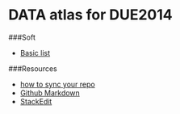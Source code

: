 DATA atlas for DUE2014
==================

###Soft
- [Basic list](https://github.com/Casyfill/Data_atlas_DUE2014/blob/master/Resources.md)

###Resources
- [how to sync your repo](http://www.youtube.com/watch?v=bTaFAqJ6bjE)
- [Github Markdown](https://help.github.com/articles/github-flavored-markdown/)
- [StackEdit](https://stackedit.io/)
